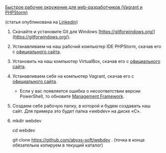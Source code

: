 [Быстрое рабочее окружение для web-разработчиков (Vagrant и PHPStorm)](https://habr.com/post/416359/)

(статья опубликована на [Linkedin](https://www.linkedin.com/pulse/configure-development-environment-learning-html-css-php-panov/))

  1. Cкачайте и установите Git для Windows [https://gitforwindows.org/](https://gitforwindows.org/).
  2. Устанавливаем на наш рабочий компьютер IDE PHPStorm, скачав его с [официального сайта](https://www.jetbrains.com/). 
  3. Установить на наш компьютер VirtualBox, скачав его с [официального сайта](https://www.virtualbox.org/). 
  4. Устанавливаем себе на компьютер Vagrant, скачав его с [официального сайта](http://www.vagrantup.com/downloads.html). 
     *   Если у вас появляется ошибка о несоответствии версии PowerShell, то обновите [Management Framework](https://www.microsoft.com/en-US/download/details.aspx?id=50395).
  5. Создаем себе рабочую папку, в которой и будем создавать наш сайт. Для примера это будет папка «webdev» на диске «С».
  6. mkdir webdev
  
     cd webdev
     
     git clone https://github.com/abyss-soft/webdev . (точка в конце обязательна копируем в текущий каталог)
